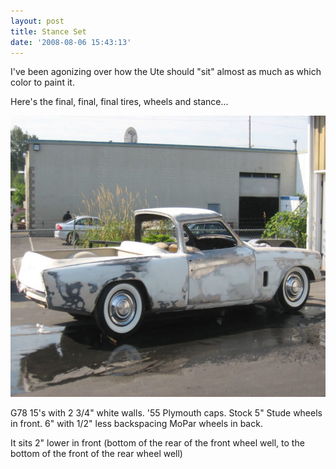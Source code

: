 ```yaml
---
layout: post
title: Stance Set
date: '2008-08-06 15:43:13'
---
```

I've been agonizing over how the <span class="nfakPe">Ute</span> should "sit" almost as much as which color to paint it.

Here's the final, final, final tires, wheels and stance...

<a href="/uploads/2008/08/pics-073.jpg"><img class="alignnone size-medium wp-image-449" src="/uploads/2008/08/pics-073-600x450.jpg" alt="" width="600" height="450" /></a>

G78 15's with 2 3/4" white walls. '55 Plymouth caps. Stock 5" Stude wheels in front. 6" with 1/2" less backspacing MoPar wheels in back.

It sits 2" lower in front (bottom of the rear of the front wheel well, to the bottom of the front of the rear wheel well)
